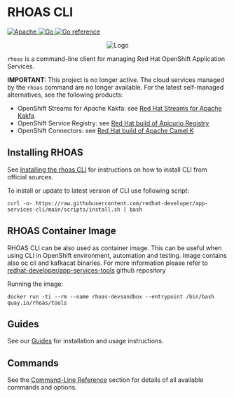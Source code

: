 # RHOAS CLI
  <a href="https://apache.org/licenses/" target="_blank"> 
   <img alt="Apache" src="https://img.shields.io/badge/license-Apache--2.0-blue.svg">
  </a>   
  <a href="https://go.dev" target="_blank">
    <img alt="Go" src="https://img.shields.io/github/go-mod/go-version/redhat-developer/app-services-cli">
  </a>    
  <a href="https://goreportcard.com" target="_blank">
    <img alt="Go reference" src="https://pkg.go.dev/badge/github.com/redhat-developer/app-services-cli?utm_source=godoc">
  </a> 

<p align="center">
  <img alt="Logo" src="https://user-images.githubusercontent.com/11743717/127519981-97c76ae4-f17b-4ac8-8b4d-365bfa4a6374.png">
</p>

`rhoas` is a command-line client for managing Red Hat OpenShift Application Services.

**IMPORTANT:** This project is no longer active. The cloud services managed by the `rhoas` command are no longer available. For the latest self-managed alternatives, see the following products:

* OpenShift Streams for Apache Kakfa: see [Red Hat Streams for Apache Kakfa](https://docs.redhat.com/en/documentation/red_hat_streams_for_apache_kafka/)
* OpenShift Service Registry: see [Red Hat build of Apicurio Registry](https://access.redhat.com/documentation/en-us/red_hat_build_of_apicurio_registry)
* OpenShift Connectors: see [Red Hat build of Apache Camel K](https://access.redhat.com/documentation/en-us/red_hat_build_of_apache_camel_k)

## Installing RHOAS

See [Installing the rhoas CLI](https://github.com/redhat-developer/app-services-guides/tree/main/docs/rhoas/rhoas-cli-installation#installing-the-rhoas-cli) 
for instructions on how to install CLI from official sources.

To install or update to latest version of CLI use following script:

```shell
curl -o- https://raw.githubusercontent.com/redhat-developer/app-services-cli/main/scripts/install.sh | bash 
```

## RHOAS Container Image

RHOAS CLI can be also used as container image. This can be useful when using CLI in OpenShift environment, automation and testing. Image contains also oc cli and kafkacat binaries. For more information please refer to [redhat-developer/app-services-tools](https://github.com/redhat-developer/app-services-tools) github repository

Running the image:

```shell
docker run -ti --rm --name rhoas-devsandbox --entrypoint /bin/bash quay.io/rhoas/tools
```

## Guides

See our [Guides](https://github.com/redhat-developer/app-services-guides/tree/main/docs/rhoas/rhoas-cli-installation) for installation and usage instructions.

## Commands

See the [Command-Line Reference](http://appservices.tech/commands/rhoas) section for details of all available commands and options.

